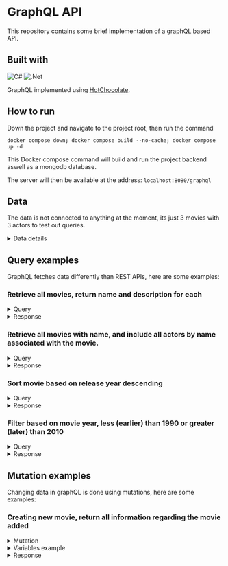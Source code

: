 # GraphQL API
This repository contains some brief implementation of a graphQL based API.

## Built with
![C#](https://img.shields.io/badge/c%23-%23239120.svg?style=for-the-badge&logo=csharp&logoColor=white) ![.Net](https://img.shields.io/badge/.NET-5C2D91?style=for-the-badge&logo=.net&logoColor=white)

GraphQL implemented using [HotChocolate](https://chillicream.com/docs/hotchocolate/v13).


## How to run
Down the project and navigate to the project root, then run the command
```
docker compose down; docker compose build --no-cache; docker compose up -d
```

This Docker compose command will build and run the project backend aswell as a mongodb database. 

The server will then be available at the address: `localhost:8080/graphql`

## Data
The data is not connected to anything at the moment, its just 3 movies with 3 actors to test out queries. 
<Details><summary>Data details</summary>
<Details><summary>Movies</summary>
    <details><summary markdown="span">Movie 1</summary>
    {
        name: "Movie A"
        description: "Something happens!"
        year: 1980,
        actors: [actor1, actor2]
    }
    </details>
        <Details><summary>Movie 2</summary>
    {
        name: "Movie B"
        description: "Something happens?"
        year: 2000,
        actors: [actor2, actor3]
    }
    </Details>
        <Details><summary>Movie 3</summary>
    {
        name: "Movie C"
        description: "Something happens."
        year: 2020,
        actors: [actor1, actor3]
    }
    </Details>
</Details>
<Details><summary>Actors</summary>
    <Details><summary>Actor 1</summary>
    {
        name: "Actor A"
        age: 42
    }
    </Details>
    <Details><summary>Actor 2</summary>
    {
        name: "Actor B"
        age: 62
    }
    </Details>
    <Details><summary>Actor 3</summary>
    {
        name: "Actor C"
        age: 22
    }
    </Details>
</Details>
</Details>

## Query examples
GraphQL fetches data differently than REST APIs, here are some examples: 

### Retrieve all movies, return name and description for each
<details>
    <summary>Query</summary>


    {
      movie {
        name
        description
      }
    }
</details>

<details>
    <summary>Response</summary>

    {
      "data": {
        "movie": [
          {
            "name": "Movie A",
            "description": "Something happens!"
          },
          {
            "name": "Movie B",
            "description": "Something happens?"
          },
          {
            "name": "Movie C",
            "description": "Something happens."
          }
        ]
      }
    }
</details>

### Retrieve all movies with name, and include all actors by name associated with the movie.
<details>
    <summary>Query</summary>

    {
      movie {
        name
        description
      }
    }
</details>

<details>
    <summary>Response</summary>

    {
      "data": {
        "movie": [
          {
            "name": "Movie A",
            "actors": [
              {
                "name": "Actor A"
              },
              {
                "name": "Actor B"
              }
            ]
          },
          {
            "name": "Movie B",
            "actors": [
              {
                "name": "Actor B"
              },
              {
                "name": "Actor C"
              }
            ]
          },
          {
            "name": "Movie C",
            "actors": [
              {
                "name": "Actor A"
              },
              {
                "name": "Actor C"
              }
            ]
          }
        ]
      }
    }
</details>

### Sort movie based on release year descending
<details>
    <summary>Query</summary>

    {
      movie (order: {year: DESC}){
        name
        year
      }
    }
</details>

<details>
    <summary>Response</summary>

    {
      "data": {
        "movie": [
          {
            "name": "Movie C",
            "year": 2020
          },
          {
            "name": "Movie B",
            "year": 2000
          },
          {
            "name": "Movie A",
            "year": 1980
          }
        ]
      }
    }
</details>

### Filter based on movie year, less (earlier) than 1990 or greater (later) than 2010

<details>
    <summary>Query</summary>


    {
        movie (
            where: {or: [{year: {lt: 1990}}, {year: {gt: 2010}}]}
            order: [{year: ASC}]
        ) {
            name
            year
            actors (order: [{age: DESC}]) {
                name
                age
            }
        }
    }
</details>

<details>
    <summary>Response</summary>


    {
      "data": {
        "movie": [
          {
            "name": "Movie A",
            "year": 1980,
            "actors": [
              {
                "name": "Actor B",
                "age": 62
              },
              {
                "name": "Actor A",
                "age": 42
              }
            ]
          },
          {
            "name": "Movie C",
            "year": 2020,
            "actors": [
              {
                "name": "Actor A",
                "age": 42
              },
              {
                "name": "Actor C",
                "age": 22
              }
            ]
          }
        ]
      }
    }
</details>

## Mutation examples

Changing data in graphQL is done using mutations, here are some examples:

### Creating new movie, return all information regarding the movie added
<details>
    <summary>Mutation</summary>

    mutation ($movie_name: String!, $year: Int!) {
      createMovie (
        input: {movie: 
          {name: $movie_name, description: "Nothing happened", year: $year, 
            actors: [{name: "Actor A", age: 25}, {name: "Actor B", age: 30}, {name: "Actor C", age: 35}]
          }
        }) {
        movie {
          id
          name
          description
          year
          actors {
            name
            age
          }
        }
      }
    }
</details>
<details>
    <summary>Variables example</summary>

    {
      "movie_name": "Movie about something",
      "year": 2222
    }
</details>

<details>
    <summary>Response</summary>

    {
      "data": {
        "createMovie": {
          "movie": {
            "id": "6628bba84810ce245f23db4b",
            "name": "Movie about something",
            "description": "Nothing happened",
            "year": 2222,
            "actors": [
              {
                "name": "Actor A",
                "age": 25
              },
              {
                "name": "Actor B",
                "age": 30
              },
              {
                "name": "Actor C",
                "age": 35
              }
            ]
          }
        }
      }
    }
</details>